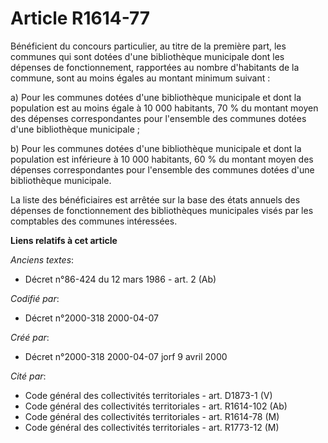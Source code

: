 # Article R1614-77

Bénéficient du concours particulier, au titre de la première part, les communes qui sont dotées d'une bibliothèque municipale
dont les dépenses de fonctionnement, rapportées au nombre d'habitants de la commune, sont au moins égales au montant minimum
suivant :

a) Pour les communes dotées d'une bibliothèque municipale et dont la population est au moins égale à 10 000 habitants, 70 %
du montant moyen des dépenses correspondantes pour l'ensemble des communes dotées d'une bibliothèque municipale ;

b) Pour les communes dotées d'une bibliothèque municipale et dont la population est inférieure à 10 000 habitants, 60 % du
montant moyen des dépenses correspondantes pour l'ensemble des communes dotées d'une bibliothèque municipale.

La liste des bénéficiaires est arrêtée sur la base des états annuels des dépenses de fonctionnement des bibliothèques
municipales visés par les comptables des communes intéressées.

**Liens relatifs à cet article**

_Anciens textes_:

  - Décret n°86-424 du 12 mars 1986 - art. 2 (Ab)

_Codifié par_:

  - Décret n°2000-318 2000-04-07

_Créé par_:

  - Décret n°2000-318 2000-04-07 jorf 9 avril 2000

_Cité par_:

  - Code général des collectivités territoriales - art. D1873-1 (V)
  - Code général des collectivités territoriales - art. R1614-102 (Ab)
  - Code général des collectivités territoriales - art. R1614-78 (M)
  - Code général des collectivités territoriales - art. R1773-12 (M)

